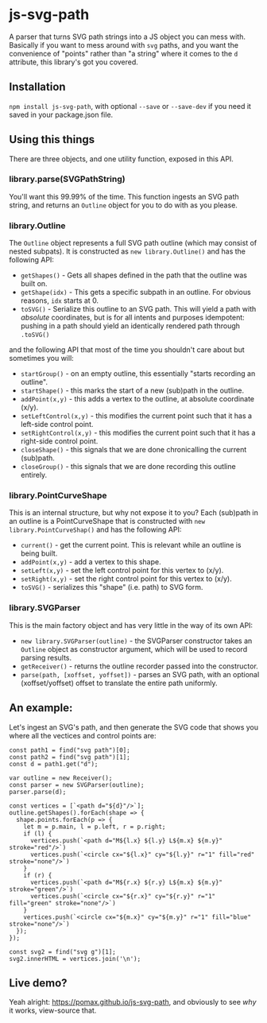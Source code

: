 # js-svg-path

A parser that turns SVG path strings into a JS object you can mess with. Basically if you want to mess around with `svg` paths, and you want the convenience of "points" rather than "a string" where it comes to the `d` attribute, this library's got you covered.

## Installation

`npm install js-svg-path`, with optional `--save` or `--save-dev` if you need it saved in your package.json file.

## Using this things

There are three objects, and one utility function, exposed in this API.

### library.parse(SVGPathString)

You'll want this 99.99% of the time. This function ingests an SVG path string, and returns an `Outline` object for you to do with as you please.

### library.Outline

The `Outline` object represents a full SVG path outline (which may consist of nested subpats). It is constructed as `new library.Outline()` and has the following API:

- `getShapes()` - Gets all shapes defined in the path that the outline was built on.
- `getShape(idx)` - This gets a specific subpath in an outline. For obvious reasons, `idx` starts at 0.
- `toSVG()` - Serialize this outline to an SVG path. This will yield a path with *absolute* coordinates, but is for all intents and purposes idempotent: pushing in a path should yield an identically rendered path through `.toSVG()`

and the following API that most of the time you shouldn't care about but sometimes you will:

- `startGroup()` - on an empty outline, this essentially "starts recording an outline".
-	`startShape()` - this marks the start of a new (sub)path in the outline.
- `addPoint(x,y)` - this adds a vertex to the outline, at absolute coordinate (x/y).
- `setLeftControl(x,y)` - this modifies the current point such that it has a left-side control point.
- `setRightControl(x,y)` - this modifies the current point such that it has a right-side control point.
- `closeShape()` - this signals that we are done chronicalling the current (sub)path.
-	`closeGroup()` - this signals that we are done recording this outline entirely.

### library.PointCurveShape

This is an internal structure, but why not expose it to you? Each (sub)path in an outline is a PointCurveShape that is constructed with `new library.PointCurveShap()` and has the following API:

- `current()` - get the current point. This is relevant while an outline is being built.
- `addPoint(x,y)` - add a vertex to this shape.
- `setLeft(x,y)` - set the left control point for this vertex to (x/y).
- `setRight(x,y)` - set the right control point for this vertex to (x/y).
- `toSVG()` - serializes this "shape" (i.e. path) to SVG form.

### library.SVGParser

This is the main factory object and has very little in the way of its own API:

- `new library.SVGParser(outline)` - the SVGParser constructor takes an `Outline` object as constructor argument, which will be used to record parsing results.
- `getReceiver()` - returns the outline recorder passed into the constructor.
- `parse(path, [xoffset, yoffset])` - parses an SVG path, with an optional (xoffset/yoffset) offset to translate the entire path uniformly.

## An example:

Let's ingest an SVG's path, and then generate the SVG code that shows you where all the vectices and control points are:

```
const path1 = find("svg path")[0];
const path2 = find("svg path")[1];
const d = path1.get("d");

var outline = new Receiver();
const parser = new SVGParser(outline);
parser.parse(d);

const vertices = [`<path d="${d}"/>`];
outline.getShapes().forEach(shape => {
  shape.points.forEach(p => {
    let m = p.main, l = p.left, r = p.right;
    if (l) {
      vertices.push(`<path d="M${l.x} ${l.y} L${m.x} ${m.y}" stroke="red"/>`)
      vertices.push(`<circle cx="${l.x}" cy="${l.y}" r="1" fill="red" stroke="none"/>`)
    }
    if (r) {
      vertices.push(`<path d="M${r.x} ${r.y} L${m.x} ${m.y}" stroke="green"/>`)
      vertices.push(`<circle cx="${r.x}" cy="${r.y}" r="1" fill="green" stroke="none"/>`)
    }
    vertices.push(`<circle cx="${m.x}" cy="${m.y}" r="1" fill="blue" stroke="none"/>`)
  });
});

const svg2 = find("svg g")[1];
svg2.innerHTML = vertices.join('\n');
```

## Live demo?

Yeah alright: https://pomax.github.io/js-svg-path, and obviously to see *why* it works, view-source that.
